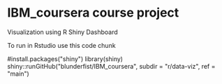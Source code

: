 # IBM_coursera course project

Visualization using R Shiny Dashboard

To run in Rstudio use this code chunk

#install.packages("shiny")
library(shiny)
shiny::runGitHub("blunderfist/IBM_coursera", subdir = "r/data-viz", ref = "main")
